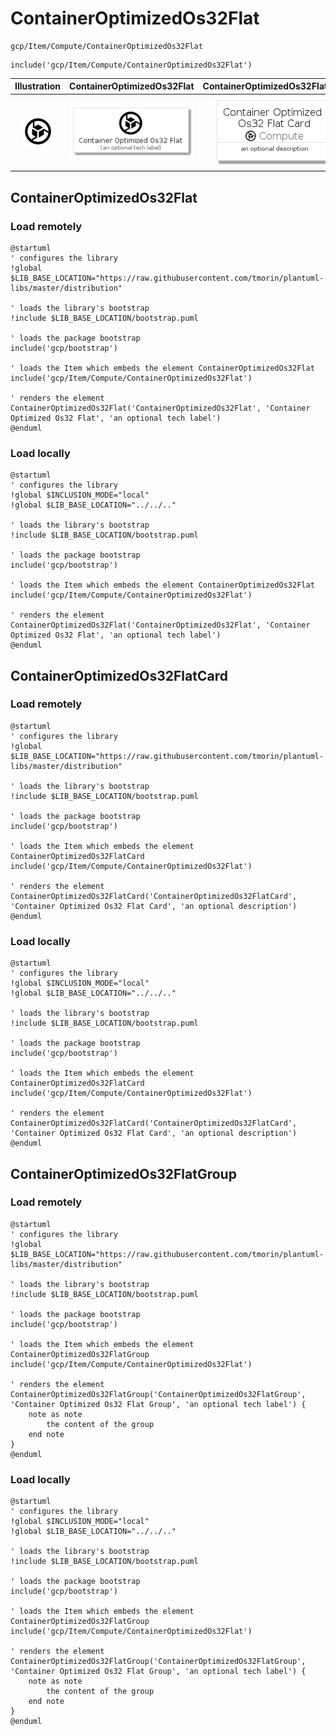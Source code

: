 # ContainerOptimizedOs32Flat


```text
gcp/Item/Compute/ContainerOptimizedOs32Flat
```

```text
include('gcp/Item/Compute/ContainerOptimizedOs32Flat')
```



| Illustration | ContainerOptimizedOs32Flat | ContainerOptimizedOs32FlatCard | ContainerOptimizedOs32FlatGroup |
| :---: | :---: | :---: | :---: |
| ![illustration for Illustration](../../../gcp/Item/Compute/ContainerOptimizedOs32Flat.png) | ![illustration for ContainerOptimizedOs32Flat](../../../gcp/Item/Compute/ContainerOptimizedOs32Flat.Local.png) | ![illustration for ContainerOptimizedOs32FlatCard](../../../gcp/Item/Compute/ContainerOptimizedOs32FlatCard.Local.png) | ![illustration for ContainerOptimizedOs32FlatGroup](../../../gcp/Item/Compute/ContainerOptimizedOs32FlatGroup.Local.png) |




## ContainerOptimizedOs32Flat

### Load remotely
```plantuml
@startuml
' configures the library
!global $LIB_BASE_LOCATION="https://raw.githubusercontent.com/tmorin/plantuml-libs/master/distribution"

' loads the library's bootstrap
!include $LIB_BASE_LOCATION/bootstrap.puml

' loads the package bootstrap
include('gcp/bootstrap')

' loads the Item which embeds the element ContainerOptimizedOs32Flat
include('gcp/Item/Compute/ContainerOptimizedOs32Flat')

' renders the element
ContainerOptimizedOs32Flat('ContainerOptimizedOs32Flat', 'Container Optimized Os32 Flat', 'an optional tech label')
@enduml
```

### Load locally
```plantuml
@startuml
' configures the library
!global $INCLUSION_MODE="local"
!global $LIB_BASE_LOCATION="../../.."

' loads the library's bootstrap
!include $LIB_BASE_LOCATION/bootstrap.puml

' loads the package bootstrap
include('gcp/bootstrap')

' loads the Item which embeds the element ContainerOptimizedOs32Flat
include('gcp/Item/Compute/ContainerOptimizedOs32Flat')

' renders the element
ContainerOptimizedOs32Flat('ContainerOptimizedOs32Flat', 'Container Optimized Os32 Flat', 'an optional tech label')
@enduml
```

## ContainerOptimizedOs32FlatCard

### Load remotely
```plantuml
@startuml
' configures the library
!global $LIB_BASE_LOCATION="https://raw.githubusercontent.com/tmorin/plantuml-libs/master/distribution"

' loads the library's bootstrap
!include $LIB_BASE_LOCATION/bootstrap.puml

' loads the package bootstrap
include('gcp/bootstrap')

' loads the Item which embeds the element ContainerOptimizedOs32FlatCard
include('gcp/Item/Compute/ContainerOptimizedOs32Flat')

' renders the element
ContainerOptimizedOs32FlatCard('ContainerOptimizedOs32FlatCard', 'Container Optimized Os32 Flat Card', 'an optional description')
@enduml
```

### Load locally
```plantuml
@startuml
' configures the library
!global $INCLUSION_MODE="local"
!global $LIB_BASE_LOCATION="../../.."

' loads the library's bootstrap
!include $LIB_BASE_LOCATION/bootstrap.puml

' loads the package bootstrap
include('gcp/bootstrap')

' loads the Item which embeds the element ContainerOptimizedOs32FlatCard
include('gcp/Item/Compute/ContainerOptimizedOs32Flat')

' renders the element
ContainerOptimizedOs32FlatCard('ContainerOptimizedOs32FlatCard', 'Container Optimized Os32 Flat Card', 'an optional description')
@enduml
```

## ContainerOptimizedOs32FlatGroup

### Load remotely
```plantuml
@startuml
' configures the library
!global $LIB_BASE_LOCATION="https://raw.githubusercontent.com/tmorin/plantuml-libs/master/distribution"

' loads the library's bootstrap
!include $LIB_BASE_LOCATION/bootstrap.puml

' loads the package bootstrap
include('gcp/bootstrap')

' loads the Item which embeds the element ContainerOptimizedOs32FlatGroup
include('gcp/Item/Compute/ContainerOptimizedOs32Flat')

' renders the element
ContainerOptimizedOs32FlatGroup('ContainerOptimizedOs32FlatGroup', 'Container Optimized Os32 Flat Group', 'an optional tech label') {
    note as note
        the content of the group
    end note
}
@enduml
```

### Load locally
```plantuml
@startuml
' configures the library
!global $INCLUSION_MODE="local"
!global $LIB_BASE_LOCATION="../../.."

' loads the library's bootstrap
!include $LIB_BASE_LOCATION/bootstrap.puml

' loads the package bootstrap
include('gcp/bootstrap')

' loads the Item which embeds the element ContainerOptimizedOs32FlatGroup
include('gcp/Item/Compute/ContainerOptimizedOs32Flat')

' renders the element
ContainerOptimizedOs32FlatGroup('ContainerOptimizedOs32FlatGroup', 'Container Optimized Os32 Flat Group', 'an optional tech label') {
    note as note
        the content of the group
    end note
}
@enduml
```

